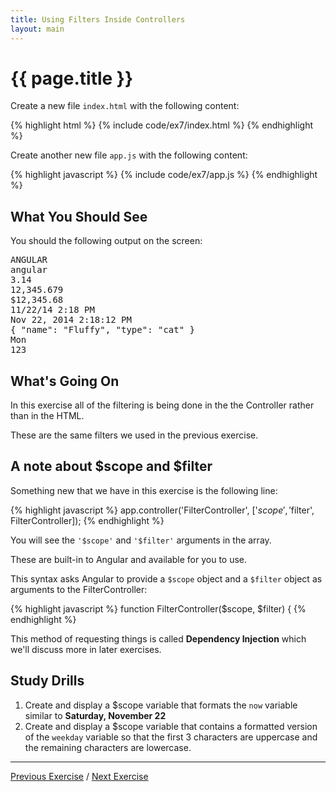 ```yaml
---
title: Using Filters Inside Controllers
layout: main
---
```


# {{ page.title }}

Create a new file `index.html` with the following content:

{% highlight html %}
{% include code/ex7/index.html %}
{% endhighlight %}

Create another new file `app.js` with the following content:

{% highlight javascript %}
{% include code/ex7/app.js %}
{% endhighlight %}


## What You Should See

You should the following output on the screen:

<pre>
ANGULAR
angular
3.14
12,345.679
$12,345.68
11/22/14 2:18 PM
Nov 22, 2014 2:18:12 PM
{ "name": "Fluffy", "type": "cat" }
Mon
123
</pre>

## What's Going On

In this exercise all of the filtering is being done in the the Controller
rather than in the HTML.

These are the same filters we used in the previous exercise.

## A note about $scope and $filter

Something new that we have in this exercise is the following line:

{% highlight javascript %}
app.controller('FilterController', ['$scope', '$filter', FilterController]);
{% endhighlight %}

You will see the `'$scope'` and `'$filter'` arguments in the array.

These are built-in to Angular and available for you to use.

This syntax asks Angular to provide a `$scope` object and a `$filter`
object as arguments to the FilterController:

{% highlight javascript %}
function FilterController($scope, $filter) {
{% endhighlight %}

This method of requesting things is called **Dependency Injection** which 
we'll discuss more in later exercises.

## Study Drills

1. Create and display a $scope variable that formats the `now` variable similar to
**Saturday, November 22**
2. Create and display a $scope variable that contains a formatted version of
the `weekday` variable so that the first 3 characters are uppercase and the
remaining characters are lowercase.
 

---

[Previous Exercise](ex6.html) / [Next Exercise](ex8.html)

